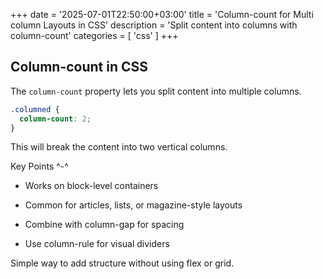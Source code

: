 +++
date = '2025-07-01T22:50:00+03:00'
title = 'Column-count for Multi column Layouts in CSS'
description = 'Split content into columns with column-count'
categories = [ 'css' ]
+++

## Column-count in CSS

The `column-count` property lets you split content into multiple columns.

```css
.columned {
  column-count: 2;
}
```

This will break the content into two vertical columns.

Key Points ^-^

- Works on block-level containers

- Common for articles, lists, or magazine-style layouts

- Combine with column-gap for spacing

- Use column-rule for visual dividers

Simple way to add structure without using flex or grid.